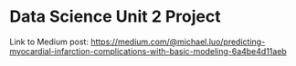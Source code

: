 # Data Science Unit 2 Project

Link to Medium post: https://medium.com/@michael.luo/predicting-myocardial-infarction-complications-with-basic-modeling-6a4be4d11aeb 
